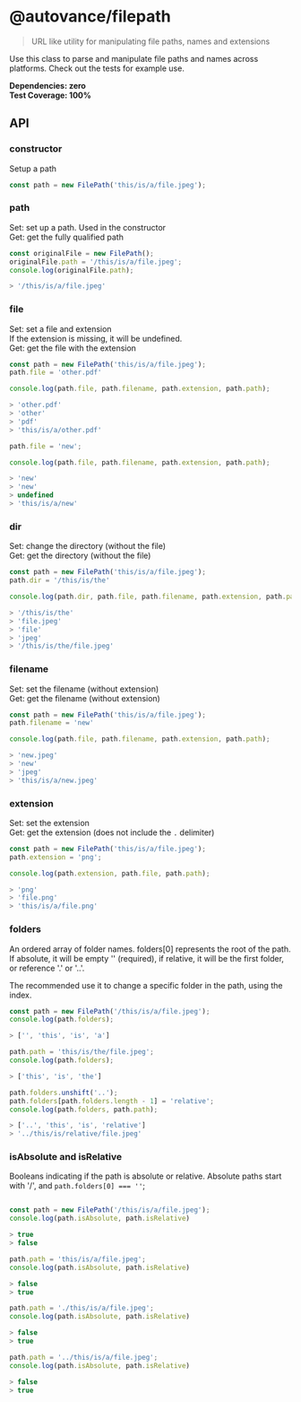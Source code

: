 # @autovance/filepath

> URL like utility for manipulating file paths, names and extensions

Use this class to parse and manipulate file paths and names across platforms. Check out the tests for example use.

**Dependencies: zero**  
**Test Coverage: 100%**

## API

### constructor

Setup a path

```js
const path = new FilePath('this/is/a/file.jpeg');
```

### path

Set: set up a path. Used in the constructor  
Get: get the fully qualified path

```js
const originalFile = new FilePath();
originalFile.path = '/this/is/a/file.jpeg';
console.log(originalFile.path);

> '/this/is/a/file.jpeg'
```

### file

Set: set a file and extension  
If the extension is missing, it will be undefined.  
Get: get the file with the extension

```js
const path = new FilePath('this/is/a/file.jpeg');
path.file = 'other.pdf'

console.log(path.file, path.filename, path.extension, path.path);

> 'other.pdf'
> 'other'
> 'pdf'
> 'this/is/a/other.pdf'

path.file = 'new';

console.log(path.file, path.filename, path.extension, path.path);

> 'new'
> 'new'
> undefined
> 'this/is/a/new'
```

### dir

Set: change the directory (without the file)  
Get: get the directory (without the file)

```js
const path = new FilePath('this/is/a/file.jpeg');
path.dir = '/this/is/the'

console.log(path.dir, path.file, path.filename, path.extension, path.path);

> '/this/is/the'
> 'file.jpeg'
> 'file'
> 'jpeg'
> '/this/is/the/file.jpeg'

```

### filename

Set: set the filename (without extension)  
Get: get the filename (without extension)

```js
const path = new FilePath('this/is/a/file.jpeg');
path.filename = 'new'

console.log(path.file, path.filename, path.extension, path.path);

> 'new.jpeg'
> 'new'
> 'jpeg'
> 'this/is/a/new.jpeg'
```

### extension

Set: set the extension  
Get: get the extension (does not include the `.` delimiter)

```js
const path = new FilePath('this/is/a/file.jpeg');
path.extension = 'png';

console.log(path.extension, path.file, path.path);

> 'png'
> 'file.png'
> 'this/is/a/file.png'
```

### folders

An ordered array of folder names. folders[0] represents the root of the path. If absolute, it will be empty '' (required), if relative, it will be the first folder, or reference '.' or '..'.

The recommended use it to change a specific folder in the path, using the index.

```js
const path = new FilePath('/this/is/a/file.jpeg');
console.log(path.folders);

> ['', 'this', 'is', 'a']

path.path = 'this/is/the/file.jpeg';
console.log(path.folders);

> ['this', 'is', 'the']

path.folders.unshift('..');
path.folders[path.folders.length - 1] = 'relative';
console.log(path.folders, path.path);

> ['..', 'this', 'is', 'relative']
> '../this/is/relative/file.jpeg'
```

### isAbsolute and isRelative

Booleans indicating if the path is absolute or relative. Absolute paths start with '/',
and `path.folders[0] === ''`;

```js

const path = new FilePath('/this/is/a/file.jpeg');
console.log(path.isAbsolute, path.isRelative)

> true
> false

path.path = 'this/is/a/file.jpeg';
console.log(path.isAbsolute, path.isRelative)

> false
> true

path.path = './this/is/a/file.jpeg';
console.log(path.isAbsolute, path.isRelative)

> false
> true

path.path = '../this/is/a/file.jpeg';
console.log(path.isAbsolute, path.isRelative)

> false
> true
```
